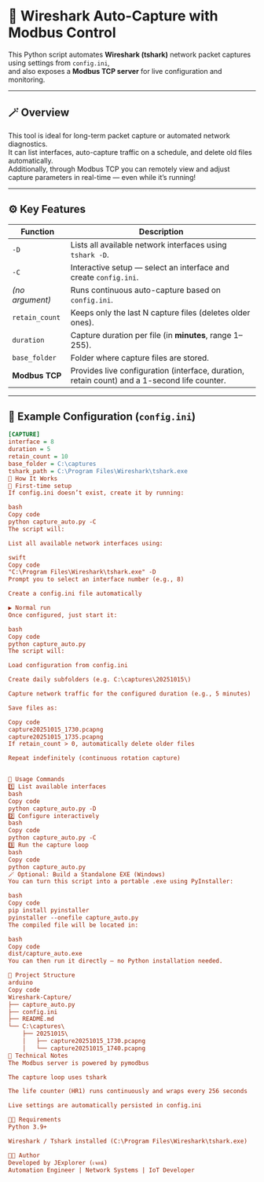 # 🧠 Wireshark Auto-Capture with Modbus Control

This Python script automates **Wireshark (tshark)** network packet captures using settings from `config.ini`,  
and also exposes a **Modbus TCP server** for live configuration and monitoring.

---

## 🪄 Overview

This tool is ideal for long-term packet capture or automated network diagnostics.  
It can list interfaces, auto-capture traffic on a schedule, and delete old files automatically.  
Additionally, through Modbus TCP you can remotely view and adjust capture parameters in real-time — even while it’s running!

---

## ⚙️ Key Features

| Function | Description |
|-----------|--------------|
| `-D` | Lists all available network interfaces using `tshark -D`. |
| `-C` | Interactive setup — select an interface and create `config.ini`. |
| *(no argument)* | Runs continuous auto-capture based on `config.ini`. |
| `retain_count` | Keeps only the last N capture files (deletes older ones). |
| `duration` | Capture duration per file (in **minutes**, range 1–255). |
| `base_folder` | Folder where capture files are stored. |
| **Modbus TCP** | Provides live configuration (interface, duration, retain count) and a 1-second life counter. |

---

## 🧩 Example Configuration (`config.ini`)

```ini
[CAPTURE]
interface = 8
duration = 5
retain_count = 10
base_folder = C:\captures
tshark_path = C:\Program Files\Wireshark\tshark.exe
🚀 How It Works
🧰 First-time setup
If config.ini doesn’t exist, create it by running:

bash
Copy code
python capture_auto.py -C
The script will:

List all available network interfaces using:

swift
Copy code
"C:\Program Files\Wireshark\tshark.exe" -D
Prompt you to select an interface number (e.g., 8)

Create a config.ini file automatically

▶️ Normal run
Once configured, just start it:

bash
Copy code
python capture_auto.py
The script will:

Load configuration from config.ini

Create daily subfolders (e.g. C:\captures\20251015\)

Capture network traffic for the configured duration (e.g., 5 minutes)

Save files as:

Copy code
capture20251015_1730.pcapng
capture20251015_1735.pcapng
If retain_count > 0, automatically delete older files

Repeat indefinitely (continuous rotation capture)


🧰 Usage Commands
1️⃣ List available interfaces
bash
Copy code
python capture_auto.py -D
2️⃣ Configure interactively
bash
Copy code
python capture_auto.py -C
3️⃣ Run the capture loop
bash
Copy code
python capture_auto.py
🪄 Optional: Build a Standalone EXE (Windows)
You can turn this script into a portable .exe using PyInstaller:

bash
Copy code
pip install pyinstaller
pyinstaller --onefile capture_auto.py
The compiled file will be located in:

bash
Copy code
dist/capture_auto.exe
You can then run it directly — no Python installation needed.

📂 Project Structure
arduino
Copy code
Wireshark-Capture/
├── capture_auto.py
├── config.ini
├── README.md
└── C:\captures\
    ├── 20251015\
    │   ├── capture20251015_1730.pcapng
    │   └── capture20251015_1740.pcapng
🧩 Technical Notes
The Modbus server is powered by pymodbus

The capture loop uses tshark

The life counter (HR1) runs continuously and wraps every 256 seconds

Live settings are automatically persisted in config.ini

🧑‍💻 Requirements
Python 3.9+

Wireshark / Tshark installed (C:\Program Files\Wireshark\tshark.exe)

🧑‍💻 Author
Developed by JExplorer (เจตน์)
Automation Engineer | Network Systems | IoT Developer
